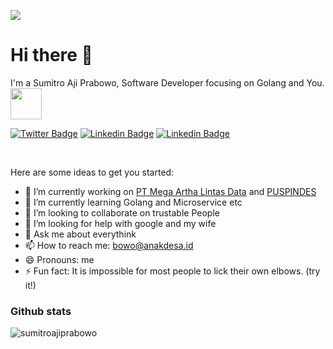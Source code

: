 ![](https://github.com/halfrost/halfrost/blob/master/icons/header_1.png)

# Hi there 👋

I'm a Sumitro Aji Prabowo, Software Developer focusing on Golang and You. <img src="https://media.giphy.com/media/VgCDAzcKvsR6OM0uWg/giphy.gif" width="50"> 
<br />

[![Twitter Badge](https://img.shields.io/badge/-Twitter-blue?style=plastic&logo=Twitter&logoColor=white&link=https://twitter.com/AleksK1NG)](https://twitter.com/bowo_anakdesa)
[![Linkedin Badge](https://img.shields.io/badge/-Linkedin-blue?style=plastic&logo=Linkedin&logoColor=white&link=https://www.linkedin.com/in/alexander-bryksin)](https://www.linkedin.com/in/sumitro-aji-prabowo-96a715182/)
[![Linkedin Badge](https://img.shields.io/badge/-Telegram-blue?style=plastic&logo=telegram&logoColor=white&link=https://t.me/AlexanderBryksin)](https://t.me/lolololwkwkwk)

<br />

Here are some ideas to get you started:

- 🔭 I’m currently working on [PT Mega Artha Lintas Data](https://.megadata.net.id/) and [PUSPINDES](https://puspindes.pemalangkab.go.id/)
- 🌱 I’m currently learning Golang and Microservice etc
- 👯 I’m looking to collaborate on trustable People
- 🤔 I’m looking for help with google and my wife
- 💬 Ask me about everythink
- 📫 How to reach me: bowo@anakdesa.id
- 😄 Pronouns: me
- ⚡ Fun fact: It is impossible for most people to lick their own elbows. (try it!)

### Github stats

<img  src="https://github-readme-stats-git-masterrstaa-rickstaa.vercel.app/api?username=sumitroajiprabowo&show_icons=true&theme=tokyonight&icon_color=6392DF&hide=prs" alt="sumitroajiprabowo">
